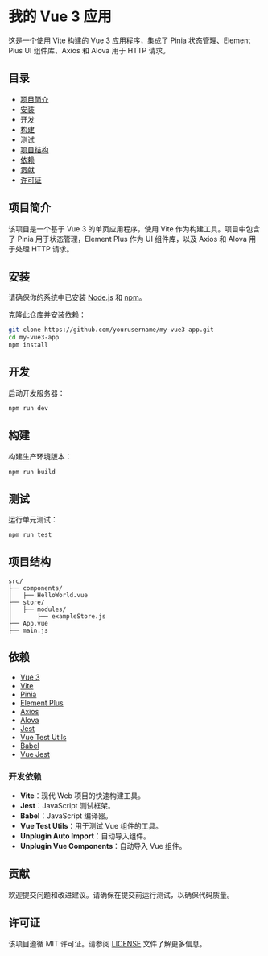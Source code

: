 # 我的 Vue 3 应用

这是一个使用 Vite 构建的 Vue 3 应用程序，集成了 Pinia 状态管理、Element Plus UI 组件库、Axios 和 Alova 用于 HTTP 请求。

## 目录

- [项目简介](#项目简介)
- [安装](#安装)
- [开发](#开发)
- [构建](#构建)
- [测试](#测试)
- [项目结构](#项目结构)
- [依赖](#依赖)
- [贡献](#贡献)
- [许可证](#许可证)

## 项目简介

该项目是一个基于 Vue 3 的单页应用程序，使用 Vite 作为构建工具。项目中包含了 Pinia 用于状态管理，Element Plus 作为 UI 组件库，以及 Axios 和 Alova 用于处理 HTTP 请求。

## 安装

请确保你的系统中已安装 [Node.js](https://nodejs.org/) 和 [npm](https://www.npmjs.com/)。

克隆此仓库并安装依赖：

```bash
git clone https://github.com/yourusername/my-vue3-app.git
cd my-vue3-app
npm install
```

## 开发

启动开发服务器：

```bash
npm run dev
```

## 构建

构建生产环境版本：

```bash
npm run build
```

## 测试

运行单元测试：

```bash
npm run test
```

## 项目结构

```
src/
├── components/
│   ├── HelloWorld.vue
├── store/
│   ├── modules/
│       ├── exampleStore.js
├── App.vue
├── main.js
```

## 依赖

- [Vue 3](https://vuejs.org/)
- [Vite](https://vitejs.dev/)
- [Pinia](https://pinia.vuejs.org/)
- [Element Plus](https://element-plus.org/)
- [Axios](https://axios-http.com/)
- [Alova](https://alova.js.org/)
- [Jest](https://jestjs.io/)
- [Vue Test Utils](https://test-utils.vuejs.org/)
- [Babel](https://babeljs.io/)
- [Vue Jest](https://github.com/vuejs/vue-jest)

### 开发依赖

- **Vite**：现代 Web 项目的快速构建工具。
- **Jest**：JavaScript 测试框架。
- **Babel**：JavaScript 编译器。
- **Vue Test Utils**：用于测试 Vue 组件的工具。
- **Unplugin Auto Import**：自动导入组件。
- **Unplugin Vue Components**：自动导入 Vue 组件。

## 贡献

欢迎提交问题和改进建议。请确保在提交前运行测试，以确保代码质量。

## 许可证

该项目遵循 MIT 许可证。请参阅 [LICENSE](LICENSE) 文件了解更多信息。